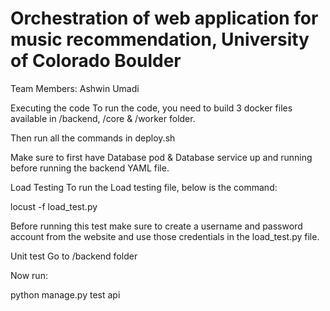 # Orchestration of web application for music recommendation, University of Colorado Boulder

Team Members: Ashwin Umadi

Executing the code
To run the code, you need to build 3 docker files available in /backend, /core & /worker folder.

Then run all the commands in deploy.sh

Make sure to first have Database pod & Database service up and running before running the backend YAML file.

Load Testing
To run the Load testing file, below is the command:

locust -f load_test.py

Before running this test make sure to create a username and password account from the website and use those credentials in the load_test.py file.

Unit test
Go to /backend folder

Now run:

python manage.py test api
